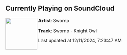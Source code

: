 ## Currently Playing on SoundCloud

[<img align="left" width="100" src="https://i1.sndcdn.com/artworks-eJ2y1hrLJvLatqUZ-oqBjGw-t500x500.jpg">](https://soundcloud.com/gravitas-recordings/swomp-knight-owl)

**Artist**: Swomp 

**Track**: Swomp - Knight Owl

Last updated at 12/11/2024, 7:23:47 AM
